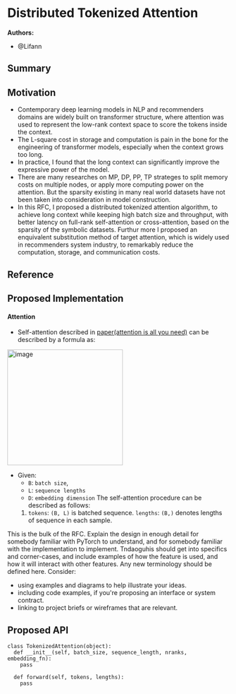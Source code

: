 # Distributed Tokenized Attention

**Authors:**
* @Lifann

## **Summary**

## **Motivation**
- Contemporary deep learning models in NLP and recommenders domains are widely built on transformer structure, where attention was used to represent the low-rank
  context space to score the tokens inside the context.
- The L-square cost in storage and computation is pain in the bone for the engineering of transformer models, especially when the context grows too long.
- In practice, I found that the long context can significantly improve the expressive power of the model.
- There are many researches on MP, DP, PP, TP strateges to split memory costs on multiple nodes, or apply more computing power on the attention. But the sparsity
  existing in many real world datasets have not been taken into consideration in model construction.
- In this RFC, I proposed a distributed tokenized attention algorithm, to achieve long context while keeping high batch size and throughput, with
  better latency on full-rank self-attention or cross-attention, based on the sparsity of the symbolic datasets. Furthur more I proposed an enquivalent substitution
  method of target attention, which is widely used in recommenders system industry, to remarkably reduce the computation, storage, and communication costs.

## Reference

## **Proposed Implementation**

#### Attention
- Self-attention described in [paper(attention is all you need)](https://arxiv.org/abs/1706.03762) can be described by a formula as:
<img width="262" alt="image" src="https://github.com/Lifann/TokenizedAttention/assets/67221898/8abf3559-3607-4ea9-beaa-270ff55ae0be">

- Given:
  * `B`: `batch size`,
  * `L`: `sequence lengths`
  * `D`: `embedding dimension`
  The self-attention procedure can be described as follows:
  1. `tokens`: `(B, L)` is batched sequence. `lengths`: `(B,)` denotes lengths of sequence in each sample.

This is the bulk of the RFC. Explain the design in enough detail for somebody familiar with PyTorch to understand, and for somebody familiar with the implementation to implement. 
Tndaoguhis should get into specifics and corner-cases, and include examples of how the feature is used, and how it will interact with other features. Any new terminology should be defined here.
Consider:
*   using examples and diagrams to help illustrate your ideas.
*   including code examples, if you're proposing an interface or system contract.
*   linking to project briefs or wireframes that are relevant.

## **Proposed API**

```python3
class TokenizedAttention(object):
  def __init__(self, batch_size, sequence_length, nranks, embedding_fn):
    pass

  def forward(self, tokens, lengths):
    pass
```
